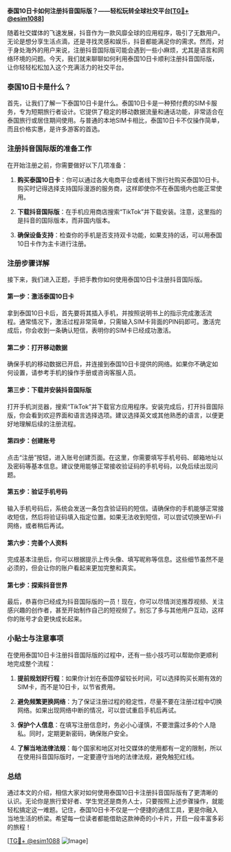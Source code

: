 **泰国10日卡如何注册抖音国际版？——轻松玩转全球社交平台[[TG💪+ @esim1088](https://t.me/s/esim1088)]**

随着社交媒体的飞速发展，抖音作为一款风靡全球的应用程序，吸引了无数用户。无论是想分享生活点滴，还是寻找灵感和娱乐，抖音都能满足你的需求。然而，对于身处海外的用户来说，注册抖音国际版可能会遇到一些小麻烦，尤其是语言和网络环境的问题。今天，我们就来聊聊如何利用泰国10日卡顺利注册抖音国际版，让你轻轻松松加入这个充满活力的社交平台。

### 泰国10日卡是什么？

首先，让我们了解一下泰国10日卡是什么。泰国10日卡是一种预付费的SIM卡服务，专为短期旅行者设计。它提供了稳定的移动数据流量和通话功能，非常适合在泰国旅行或居住期间使用。与普通的本地SIM卡相比，泰国10日卡不仅操作简单，而且价格实惠，是许多游客的首选。

### 注册抖音国际版的准备工作

在开始注册之前，你需要做好以下几项准备：

1. **购买泰国10日卡**：你可以通过各大电商平台或者线下旅行社购买泰国10日卡。购买时记得选择支持国际漫游的服务商，这样即使你不在泰国境内也能正常使用。

2. **下载抖音国际版**：在手机应用商店搜索“TikTok”并下载安装。注意，这里指的是抖音的国际版本，而非国内版本。

3. **确保设备支持**：检查你的手机是否支持双卡功能，如果支持的话，可以用泰国10日卡作为主卡进行注册。

### 注册步骤详解

接下来，我们进入正题，手把手教你如何使用泰国10日卡注册抖音国际版。

#### 第一步：激活泰国10日卡

拿到泰国10日卡后，首先要将其插入手机，并按照说明书上的指示完成激活流程。通常情况下，激活过程非常简单，只需输入SIM卡背面的PIN码即可。激活完成后，你会收到一条确认短信，表明你的SIM卡已经成功激活。

#### 第二步：打开移动数据

确保手机的移动数据已开启，并连接到泰国10日卡提供的网络。如果你不确定如何设置，请参考手机的操作手册或咨询客服人员。

#### 第三步：下载并安装抖音国际版

打开手机浏览器，搜索“TikTok”并下载官方应用程序。安装完成后，打开抖音国际版，你会看到欢迎界面和语言选择选项。建议选择英文或其他熟悉的语言，以便更好地理解后续的注册流程。

#### 第四步：创建账号

点击“注册”按钮，进入账号创建页面。在这里，你需要填写手机号码、邮箱地址以及密码等基本信息。建议使用能够正常接收验证码的手机号码，以免后续出现问题。

#### 第五步：验证手机号码

输入手机号码后，系统会发送一条包含验证码的短信。请确保你的手机能够正常接收短信，然后将验证码填入指定位置。如果无法收到短信，可以尝试切换至Wi-Fi网络，或者稍后再试。

#### 第六步：完善个人资料

完成基本注册后，你可以根据提示上传头像、填写昵称等信息。这些细节虽然不是必须的，但会让你的账户看起来更加完整和真实。

#### 第七步：探索抖音世界

最后，恭喜你已经成为抖音国际版的一员！现在，你可以尽情浏览推荐视频、关注感兴趣的创作者，甚至开始制作自己的短视频了。别忘了多与其他用户互动，这样你的账号才会更快成长起来。

### 小贴士与注意事项

在使用泰国10日卡注册抖音国际版的过程中，还有一些小技巧可以帮助你更顺利地完成整个流程：

1. **提前规划好行程**：如果你计划在泰国停留较长时间，可以选择购买长期有效的SIM卡，而不是10日卡，以节省费用。

2. **避免频繁更换网络**：为了保证注册过程的稳定性，尽量不要在注册过程中切换网络。如果出现网络中断的情况，可以尝试重启手机后再试。

3. **保护个人信息**：在填写注册信息时，务必小心谨慎，不要泄露过多的个人隐私。同时，定期更新密码，确保账户安全。

4. **了解当地法律法规**：每个国家和地区对社交媒体的使用都有一定的限制，所以在使用抖音国际版时，一定要遵守当地的法律法规，避免触犯红线。

### 总结

通过本文的介绍，相信大家对如何使用泰国10日卡注册抖音国际版有了更清晰的认识。无论你是旅行爱好者、学生党还是商务人士，只要按照上述步骤操作，就能轻松搞定这一难题。记住，泰国10日卡不仅是一个便捷的通信工具，更是你融入当地生活的桥梁。希望每一位读者都能借助这款神奇的小卡片，开启一段丰富多彩的旅程！

[[TG💪+ @esim1088](https://t.me/s/esim1088) ![Image](https://i.postimg.cc/4NQfJmqS/Snipaste-2025-05-13-00-14-12.png)]